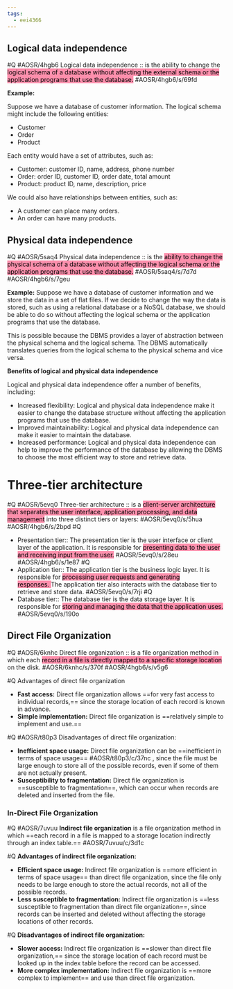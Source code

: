 ```yaml
---
tags:
  - eei4366
---
```


## **Logical data independence**

#Q #AOSR/4hgb6
Logical data independence :: is the ability to change the <mark style="background: #FF5582A6;">logical schema of a database without affecting the external schema or the application programs that use the database.</mark> #AOSR/4hgb6/s/69fd

**Example:**

Suppose we have a database of customer information. The logical schema might include the following entities:

- Customer
- Order
- Product

Each entity would have a set of attributes, such as:

- Customer: customer ID, name, address, phone number
- Order: order ID, customer ID, order date, total amount
- Product: product ID, name, description, price

We could also have relationships between entities, such as:

- A customer can place many orders.
- An order can have many products.

## **Physical data independence**

#Q #AOSR/5saq4
Physical data independence :: is the <mark style="background: #FF5582A6;">ability to change the physical schema of a database without affecting the logical schema or the application programs that use the database.</mark>  #AOSR/5saq4/s/7d7d #AOSR/4hgb6/s/7geu

**Example:**
Suppose we have a database of customer information and we store the data in a set of flat files. If we decide to change the way the data is stored, such as using a relational database or a NoSQL database, we should be able to do so without affecting the logical schema or the application programs that use the database.

This is possible because the DBMS provides a layer of abstraction between the physical schema and the logical schema. The DBMS automatically translates queries from the logical schema to the physical schema and vice versa.

**Benefits of logical and physical data independence**

Logical and physical data independence offer a number of benefits, including:
- Increased flexibility: Logical and physical data independence make it easier to change the database structure without affecting the application programs that use the database.
- Improved maintainability: Logical and physical data independence can make it easier to maintain the database.
- Increased performance: Logical and physical data independence can help to improve the performance of the database by allowing the DBMS to choose the most efficient way to store and retrieve data.


# Three-tier architecture

#Q #AOSR/5evq0
Three-tier architecture :: is a <mark style="background: #FF5582A6;">client-server architecture that separates the user interface, application processing, and data management</mark> into three distinct tiers or layers: #AOSR/5evq0/s/5hua #AOSR/4hgb6/s/2bpd
 #Q
- Presentation tier:: The presentation tier is the user interface or client layer of the application. It is responsible for <mark style="background: #FF5582A6;">presenting data to the user and receiving input from the user.</mark> #AOSR/5evq0/s/28eu #AOSR/4hgb6/s/1e87
 #Q
- Application tier:: The application tier is the business logic layer. It is responsible for <mark style="background: #FF5582A6;">processing user requests and generating responses. </mark>The application tier also interacts with the database tier to retrieve and store data. #AOSR/5evq0/s/7rji
  #Q
- Database tier:: The database tier is the data storage layer. It is responsible for <mark style="background: #FF5582A6;">storing and managing the data that the application uses.</mark> #AOSR/5evq0/s/190o


## Direct File Organization

#Q #AOSR/6knhc
Direct file organization :: is a file organization method in which each <mark style="background: #FF5582A6;">record in a file is directly mapped to a specific storage location</mark> on the disk. #AOSR/6knhc/s/370f #AOSR/4hgb6/s/v5g6

#Q
Advantages of direct file organization
- **Fast access:** Direct file organization allows ==for very fast access to individual records,== since the storage location of each record is known in advance.
- **Simple implementation:** Direct file organization is ==relatively simple to implement and use.==

#Q #AOSR/t80p3
Disadvantages of direct file organization:
- **Inefficient space usage:** Direct file organization can be ==inefficient in terms of space usage== #AOSR/t80p3/c/37nc , since the file must be large enough to store all of the possible records, even if some of them are not actually present.
- **Susceptibility to fragmentation:** Direct file organization is ==susceptible to fragmentation==, which can occur when records are deleted and inserted from the file.


### In-Direct File Organization

#Q #AOSR/7uvuu
**Indirect file organization** is a file organization method in which ==each record in a file is mapped to a storage location indirectly through an index table.== #AOSR/7uvuu/c/3d1c 

#Q
**Advantages of indirect file organization:**
- **Efficient space usage:** Indirect file organization is ==more efficient in terms of space usage== than direct file organization, since the file only needs to be large enough to store the actual records, not all of the possible records.
- **Less susceptible to fragmentation:** Indirect file organization is ==less susceptible to fragmentation than direct file organization==, since records can be inserted and deleted without affecting the storage locations of other records.

#Q
**Disadvantages of indirect file organization:**
- **Slower access:** Indirect file organization is ==slower than direct file organization,== since the storage location of each record must be looked up in the index table before the record can be accessed.
- **More complex implementation:** Indirect file organization is ==more complex to implement== and use than direct file organization.